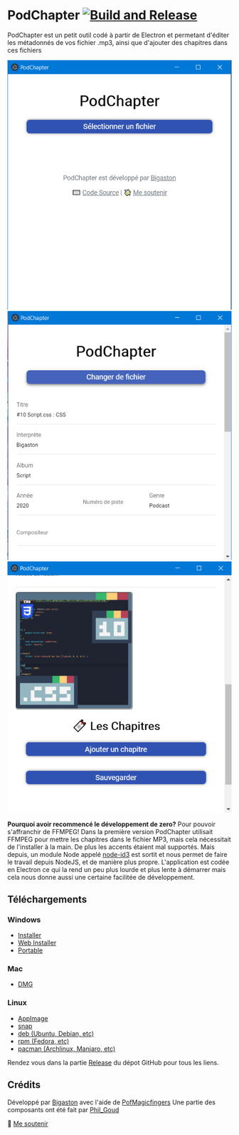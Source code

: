 # PodChapter [![Build and Release](https://github.com/Bigaston/podchapter/actions/workflows/build.yml/badge.svg)](https://github.com/Bigaston/podchapter/actions/workflows/build.yml)

PodChapter est un petit outil codé à partir de Electron et permetant d'éditer les métadonnés de vos fichier .mp3, ainsi que d'ajouter des chapitres dans ces fichiers

![Choix du fichier](./img/1.png) ![Edition des métadonnés](./img/2.png) ![Ajout d'une cover ou de chapitres](./img/3.png)

**Pourquoi avoir recommencé le développement de zero?**
Pour pouvoir s'affranchir de FFMPEG! Dans la première version PodChapter utilisait FFMPEG pour mettre les chapitres dans le fichier MP3, mais cela nécessitait de l'installer à la main. De plus les accents étaient mal supportés. Mais depuis, un module Node appelé [node-id3](npmjs.org/package/node-id3) est sortit et nous permet de faire le travail depuis NodeJS, et de manière plus propre.
L'application est codée en Electron ce qui la rend un peu plus lourde et plus lente à démarrer mais cela nous donne aussi une certaine facilitée de développement.

## Téléchargements

<!--RELEASE_LINKS_START-->

### Windows

- [Installer](https://github.com/Bigaston/podchapter/releases/download/v2.5.0/PodChapter-Setup-2.5.0.exe)
- [Web Installer](https://github.com/Bigaston/podchapter/releases/download/v2.5.0/PodChapter-Web-Setup-2.5.0.exe)
- [Portable](https://github.com/Bigaston/podchapter/releases/download/v2.5.0/PodChapter-2.5.0.exe)

### Mac

- [DMG](https://github.com/Bigaston/podchapter/releases/download/v2.5.0/PodChapter-2.5.0.dmg)

### Linux

- [AppImage](https://github.com/Bigaston/podchapter/releases/download/v2.5.0/PodChapter-2.5.0.AppImage)
- [snap](https://github.com/Bigaston/podchapter/releases/download/v2.5.0/podchapter-2.5.0.snap)
- [deb (Ubuntu, Debian, etc)](https://github.com/Bigaston/podchapter/releases/download/v2.5.0/podchapter-2.5.0.deb)
- [rpm (Fedora, etc)](https://github.com/Bigaston/podchapter/releases/download/v2.5.0/podchapter-2.5.0.x86_64.deb)
- [pacman (Archlinux, Manjaro, etc)](https://github.com/Bigaston/podchapter/releases/download/v2.5.0/podchapter-2.5.0.pacman)

<!--RELEASE_LINKS_END-->

Rendez vous dans la partie [Release](https://github.com/Bigaston/podchapter/releases/latest) du dépot GitHub pour tous les liens.

## Crédits
Développé par [Bigaston](https://twitter.com/Bigaston) avec l'aide de [PofMagicfingers](https://twitter.com/PofMagicfingers/)
Une partie des composants ont été fait par [Phil_Goud](https://twitter.com/Phil_Goud)

💸 [Me soutenir](https://utip.io/bigaston)
